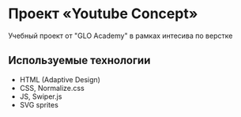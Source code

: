 # Проект «Youtube Concept»
Учебный проект от "GLO Academy" в рамках интесива по верстке
## Используемые технологии
- HTML (Adaptive Design)
- CSS, Normalize.css
- JS, Swiper.js
- SVG sprites